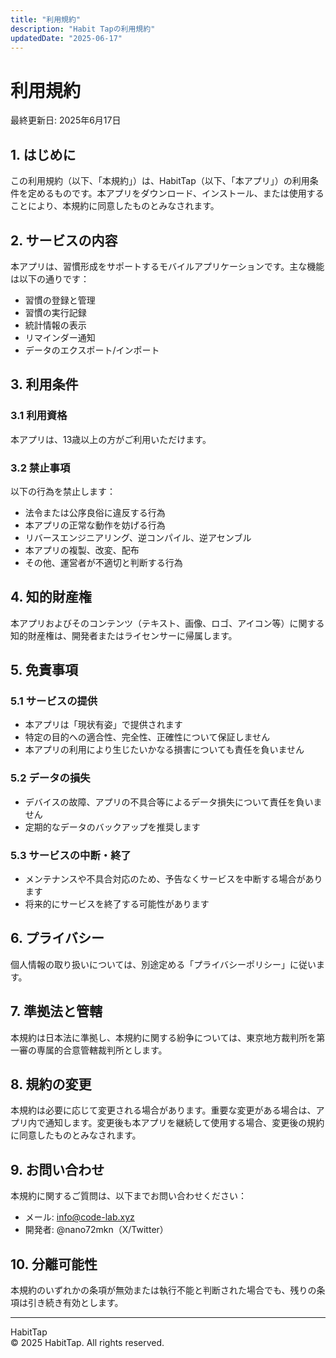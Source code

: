 ```yaml
---
title: "利用規約"
description: "Habit Tapの利用規約"
updatedDate: "2025-06-17"
---
```


# 利用規約

最終更新日: 2025年6月17日

## 1. はじめに

この利用規約（以下、「本規約」）は、HabitTap（以下、「本アプリ」）の利用条件を定めるものです。本アプリをダウンロード、インストール、または使用することにより、本規約に同意したものとみなされます。

## 2. サービスの内容

本アプリは、習慣形成をサポートするモバイルアプリケーションです。主な機能は以下の通りです：

- 習慣の登録と管理
- 習慣の実行記録
- 統計情報の表示
- リマインダー通知
- データのエクスポート/インポート

## 3. 利用条件

### 3.1 利用資格

本アプリは、13歳以上の方がご利用いただけます。

### 3.2 禁止事項

以下の行為を禁止します：

- 法令または公序良俗に違反する行為
- 本アプリの正常な動作を妨げる行為
- リバースエンジニアリング、逆コンパイル、逆アセンブル
- 本アプリの複製、改変、配布
- その他、運営者が不適切と判断する行為

## 4. 知的財産権

本アプリおよびそのコンテンツ（テキスト、画像、ロゴ、アイコン等）に関する知的財産権は、開発者またはライセンサーに帰属します。

## 5. 免責事項

### 5.1 サービスの提供

- 本アプリは「現状有姿」で提供されます
- 特定の目的への適合性、完全性、正確性について保証しません
- 本アプリの利用により生じたいかなる損害についても責任を負いません

### 5.2 データの損失

- デバイスの故障、アプリの不具合等によるデータ損失について責任を負いません
- 定期的なデータのバックアップを推奨します

### 5.3 サービスの中断・終了

- メンテナンスや不具合対応のため、予告なくサービスを中断する場合があります
- 将来的にサービスを終了する可能性があります

## 6. プライバシー

個人情報の取り扱いについては、別途定める「プライバシーポリシー」に従います。

## 7. 準拠法と管轄

本規約は日本法に準拠し、本規約に関する紛争については、東京地方裁判所を第一審の専属的合意管轄裁判所とします。

## 8. 規約の変更

本規約は必要に応じて変更される場合があります。重要な変更がある場合は、アプリ内で通知します。変更後も本アプリを継続して使用する場合、変更後の規約に同意したものとみなされます。

## 9. お問い合わせ

本規約に関するご質問は、以下までお問い合わせください：

- メール: info@code-lab.xyz
- 開発者: @nano72mkn（X/Twitter）

## 10. 分離可能性

本規約のいずれかの条項が無効または執行不能と判断された場合でも、残りの条項は引き続き有効とします。

---

HabitTap  
© 2025 HabitTap. All rights reserved.
